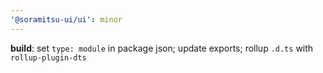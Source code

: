 ```yaml
---
'@soramitsu-ui/ui': minor
---
```


**build**: set `type: module` in package json; update exports; rollup `.d.ts` with `rollup-plugin-dts`
